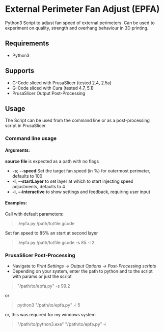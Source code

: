 # External Perimeter Fan Adjust (EPFA)
Python3 Script to adjust fan speed of external perimeters. Can be used to experiment on quality, strength and overhang behaviour in 3D printing.

## Requirements
- Python3

## Supports
- G-Code sliced with PrusaSlicer (tested 2.4, 2.5a)
- G-Code sliced with Cura (tested 4.7, 5.1)
- PrusaSlicer Output Post-Processing

## Usage
The Script can be used from the command line or as a post-processing script in PrusaSlicer.

### Command line usage
#### Arguments:
**source file** is expected as a path with no flags
- **-s**; **--speed**	Set the target fan speed (in %) for outermost perimeter, defaults to 100
- **-l**, **--startLayer**  to set layer at which to start injecting speed adjustments, defaults to 4
- **-i**, **--interactive** to show settings and feedback, requiring user input

#### Examples: 
Call with default parameters:
> ./epfa.py /path/to/file.gcode

Set fan speed to 85% an start at second layer
> ./epfa.py /path/to/file.gcode -s 85 -l 2

### PrusaSlicer Post-Processing
- Navigate to _Print Settings -> Output Options -> Post-Processing scripts_
- Depending on your system, enter the path to python and to the script with params or just the script 
> "/path/to/epfa.py" -s 99.2

or
> python3 "/path/to/epfa.py" -l 5

or, this was required for my windows system
> "/path/to/python3.exe" "/path/to/epfa.py" -i
